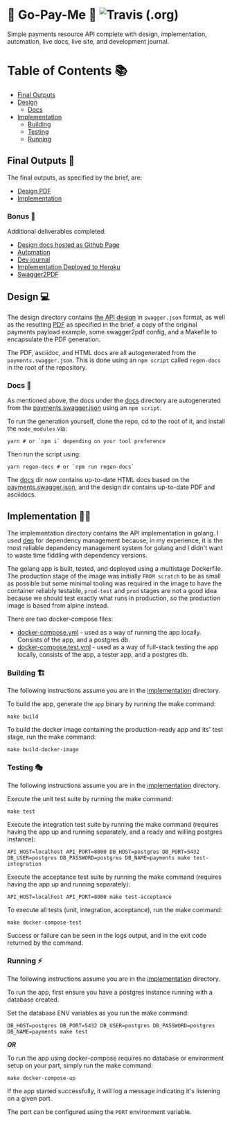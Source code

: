 # :money_with_wings: Go-Pay-Me :money_with_wings: ![Travis (.org)](https://img.shields.io/travis/Angry-Potato/go-pay-me.svg?style=flat-square)

Simple payments resource API complete with design, implementation, automation, live docs, live site, and development journal.

# Table of Contents :books:

- [Final Outputs](#final-outputs-potato)
- [Design](#design-computer)
  - [Docs](#docs-scroll)
- [Implementation](#implementation-weight_lifting_man)
  - [Building](#building-building_construction)
  - [Testing](#testing-performing_arts)
  - [Running](#running-zap)

## Final Outputs :potato:

The final outputs, as specified by the brief, are:

- [Design PDF](design/index.pdf)
- [Implementation](implementation)

### Bonus :gem:

Additional deliverables completed:

- [Design docs hosted as Github Page](https://angry-potato.github.io/go-pay-me/)
- [Automation](.travis.yml)
- [Dev journal](JOURNAL.md)
- [Implementation Deployed to Heroku](https://go-pay-me.herokuapp.com/payments)
- [Swagger2PDF](https://github.com/Angry-Potato/swagger2pdf)

## Design :computer:

The design directory contains [the API design](design/payments.swagger.json) in `swagger.json` format, as well as the resulting [PDF](design/index.pdf) as specified in the brief, a copy of the original payments payload example, some swagger2pdf config, and a Makefile to encapsulate the PDF generation.

The PDF, asciidoc, and HTML docs are all autogenerated from the `payments.swagger.json`. This is done using an `npm script` called `regen-docs` in the root of the repository.

### Docs :scroll:

As mentioned above, the docs under the [docs](docs) directory are autogenerated from the [payments.swagger.json](design/payments.swagger.json) using an `npm script`.

To run the generation yourself, clone the repo, cd to the root of it, and install the `node_modules` via:

    yarn # or `npm i` depending on your tool preference

Then run the script using:

    yarn regen-docs # or `npm run regen-docs`

The [docs](docs) dir now contains up-to-date HTML docs based on the [payments.swagger.json](design/payments.swagger.json), and the design dir contains up-to-date PDF and asciidocs.

## Implementation :weight_lifting_man:

The implementation directory contains the API implementation in golang. I used [dep](https://golang.github.io/dep/) for dependency management because, in my experience, it is the most reliable dependency management system for golang and I didn't want to waste time fiddling with dependency versions.

The golang app is built, tested, and deployed using a multistage Dockerfile. The production stage of the image was initially `FROM scratch` to be as small as possible but some minimal tooling was required in the image to have the container reliably testable, `prod-test` and `prod` stages are not a good idea because we should test exactly what runs in production, so the production image is based from alpine instead.

There are two docker-compose files:

- [docker-compose.yml](implementation/docker-compose.yml) - used as a way of running the app locally. Consists of the app, and a postgres db.
- [docker-compose.test.yml](implementation/docker-compose.test.yml) - used as a way of full-stack testing the app locally, consists of the app, a tester app, and a postgres db.

### Building :building_construction:

The following instructions assume you are in the [implementation](implementation) directory.

To build the app, generate the `app` binary by running the make command:

    make build

To build the docker image containing the production-ready app and its' test stage, run the make command:

    make build-docker-image

### Testing :performing_arts:

The following instructions assume you are in the [implementation](implementation) directory.

Execute the unit test suite by running the make command:

    make test

Execute the integration test suite by running the make command (requires having the app up and running separately, and a ready and willing postgres instance):

    API_HOST=localhost API_PORT=8000 DB_HOST=postgres DB_PORT=5432 DB_USER=postgres DB_PASSWORD=postgres DB_NAME=payments make test-integration

Execute the acceptance test suite by running the make command (requires having the app up and running separately):

    API_HOST=localhost API_PORT=8000 make test-acceptance

To execute all tests (unit, integration, acceptance), run the make command:

    make docker-compose-test

Success or failure can be seen in the logs output, and in the exit code returned by the command.

### Running :zap:

The following instructions assume you are in the [implementation](implementation) directory.

To run the app, first ensure you have a postgres instance running with a database created.

Set the database ENV variables as you run the make command:

    DB_HOST=postgres DB_PORT=5432 DB_USER=postgres DB_PASSWORD=postgres DB_NAME=payments make test

_**OR**_

To run the app using docker-compose requires no database or environment setup on your part, simply run the make command:

    make docker-compose-up

If the app started successfully, it will log a message indicating it's listening on a given port.

The port can be configured using the `PORT` environment variable.
